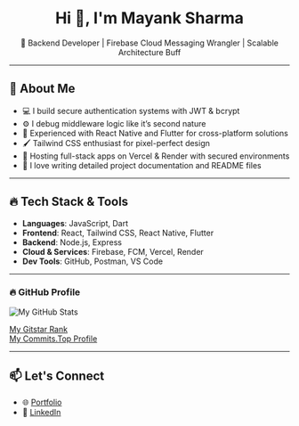 <h1 align="center">Hi 👋, I'm Mayank Sharma</h1>

<p align="center">
 🔐 Backend Developer | Firebase Cloud Messaging Wrangler | Scalable Architecture Buff
</p>

---

## 🧠 About Me

- 💻 I build secure authentication systems with JWT & bcrypt
- ⚙️ I debug middleware logic like it’s second nature
- 📱 Experienced with React Native and Flutter for cross-platform solutions
- 🖌️ Tailwind CSS enthusiast for pixel-perfect design
- 🚀 Hosting full-stack apps on Vercel & Render with secured environments
- 📘 I love writing detailed project documentation and README files

---

## 🔥 Tech Stack & Tools

- **Languages**: JavaScript, Dart
- **Frontend**: React, Tailwind CSS, React Native, Flutter
- **Backend**: Node.js, Express
- **Cloud & Services**: Firebase, FCM, Vercel, Render
- **Dev Tools**: GitHub, Postman, VS Code

---

### 🔥 GitHub Profile

![My GitHub Stats](https://github-readme-stats.vercel.app/api?username=mayanksharma&show_icons=true&theme=radical&count_private=true&include_all_commits=true)

[My Gitstar Rank](https://gitstar-ranking.com/users/mayanksharma)  
[My Commits.Top Profile](https://commits.top/India/your-profile-link)

---

## 📫 Let's Connect

- 🌐 [Portfolio](https://mayanksharma.vercel.app/)
- 📮 [LinkedIn](https://www.linkedin.com/in/mayank-kumar-sharma-900318318/)
